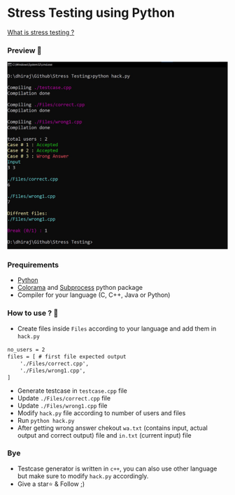 # Stress Testing using Python

[What is stress testing ?](https://ali-ibrahim137.github.io/competitive/programming/2020/08/23/Stress-Testing.html)

### Preview 👀
![preview](preview.png)

### Prequirements
- [Python](https://www.python.org/)
- [Colorama](https://pypi.org/project/colorama/) and [Subprocess](https://docs.python.org/3/library/subprocess.html) python package
- Compiler for your language (C, C++, Java or Python)

### How to use ? 🤔
- Create files inside `Files` according to your language and add them in `hack.py`
```
no_users = 2
files = [ # first file expected output
    './Files/correct.cpp',
    './Files/wrong1.cpp',
]
```
- Generate testcase in `testcase.cpp` file
- Update `./Files/correct.cpp` file
- Update `./Files/wrong1.cpp` file
- Modify `hack.py` file according to number of users and files
- Run `python hack.py`
- After getting wrong answer chekout `wa.txt` (contains input, actual output and correct output) file and `in.txt` (current input) file

### Bye
- Testcase generator is written in `c++`, you can also use other language but make sure to modify `hack.py` accordingly.
- Give a star⭐️ & Follow ;)
